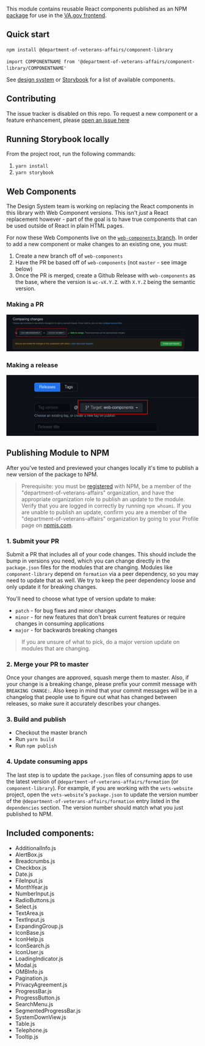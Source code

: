 This module contains reusable React components published as an NPM [package](https://www.npmjs.com/package/@department-of-veterans-affairs/component-library) for use in the [VA.gov frontend](https://github.com/department-of-veterans-affairs/vets-website).

## Quick start

`npm install @department-of-veterans-affairs/component-library`

`import COMPONENTNAME from '@department-of-veterans-affairs/component-library/COMPONENTNAME'`

See [design system](https://department-of-veterans-affairs.github.io/veteran-facing-services-tools/visual-design) or [Storybook](https://design.va.gov/storybook/?path=/story/about-introduction--page) for a list of available components.

## Contributing

The issue tracker is disabled on this repo. To request a new component or a feature enhancement, please [open an issue here](https://github.com/department-of-veterans-affairs/vets-design-system-documentation/issues/new?assignees=&labels=vsp-design-system-team&template=feature_request.md)

## Running Storybook locally

From the project root, run the following commands:

1. `yarn install`
1. `yarn storybook`

## Web Components

The Design System team is working on replacing the React components in this library with Web Component versions. This isn't _just_ a React replacement however - part of the goal is to have true components that can be used outside of React in plain HTML pages.

For now these Web Components live on the [`web-components` branch](https://github.com/department-of-veterans-affairs/component-library/tree/web-components). In order to add a new component or make changes to an existing one, you must:

1. Create a new branch off of `web-components`
1. Have the PR be based off of `web-components` (not `master` - see image below)
1. Once the PR is merged, create a Github Release with `web-components` as the base, where the version is `wc-vX.Y.Z`. with `X.Y.Z` being the semantic version.

### Making a PR

![PR into `web-components` branch](./img/pr-base.png)

### Making a release

![release off of `web-components` branch](./img/release-base.png)

## Publishing Module to NPM

After you've tested and previewed your changes locally it's time to publish a new version of the package to NPM.

> Prerequisite: you must be [registered](https://docs.npmjs.com/getting-started/publishing-npm-packages) with NPM, be a member of the "department-of-veterans-affairs" organization, and have the appropriate organization role to publish an update to the module. Verify that you are logged in correctly by running `npm whoami`. If you are unable to publish an update, confirm you are a member of the "department-of-veterans-affairs" organization by going to your Profile page on [npmjs.com](https://www.npmjs.com).

### 1. Submit your PR

Submit a PR that includes all of your code changes. This should include the bump in versions you need, which you can change directly in the `package.json` files for the modules that are changing. Modules like `component-library` depend on `formation` via a peer dependency, so you may need to update that as well. We try to keep the peer dependency loose and only update it for breaking changes.

You'll need to choose what type of version update to make:

- `patch` - for bug fixes and minor changes
- `minor` - for new features that don't break current features or require changes in consuming applications
- `major` - for backwards breaking changes

> If you are unsure of what to pick, do a major version update on modules that are changing.

### 2. Merge your PR to master

Once your changes are approved, squash merge them to master. Also, if your change is a breaking change, please prefix your commit message with `BREAKING CHANGE:`. Also keep in mind that your commit messages will be in a changelog that people use to figure out what has changed between releases, so make sure it accurately describes your changes.

### 3. Build and publish

- Checkout the master branch
- Run `yarn build`
- Run `npm publish`

<!--

### 4. Create a release

You will need a github [personal access token](https://help.github.com/en/articles/creating-a-personal-access-token-for-the-command-line).
This should be set as **GITHUB_API_KEY** in your environment variable.

- Navigate to the package folder
- Run the release script
  ```
  $ yarn release
  ```
- Once the script has succeeded, go to the link provided in the console
- Edit the release and add any relevant information.

-->

### 4. Update consuming apps

The last step is to update the `package.json` files of consuming apps to use the latest version of `@department-of-veterans-affairs/formation` (or `component-library`). For example, if you are working with the `vets-website` project, open the `vets-website`'s `package.json` to update the version number of the `@department-of-veterans-affairs/formation` entry listed in the `dependencies` section. The version number should match what you just published to NPM.

## Included components:

- AdditionalInfo.js
- AlertBox.js
- Breadcrumbs.js
- Checkbox.js
- Date.js
- FileInput.js
- MonthYear.js
- NumberInput.js
- RadioButtons.js
- Select.js
- TextArea.js
- TextInput.js
- ExpandingGroup.js
- IconBase.js
- IconHelp.js
- IconSearch.js
- IconUser.js
- LoadingIndicator.js
- Modal.js
- OMBInfo.js
- Pagination.js
- PrivacyAgreement.js
- ProgressBar.js
- ProgressButton.js
- SearchMenu.js
- SegmentedProgressBar.js
- SystemDownView.js
- Table.js
- Telephone.js
- Tooltip.js
